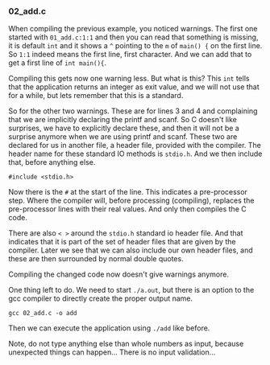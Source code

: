 
### 02_add.c

When compiling the previous example, you noticed warnings. The first one started with ```01_add.c:1:1``` and then you can read that something is missing, it is default ```int``` and it shows a ```^``` pointing to the ```m``` of ```main() {``` on the first line. So ```1:1``` indeed means the first line, first character. And we can add that to get a first line of ```int main(){```.

Compiling this gets now one warning less. But what is this? This ```int``` tells that the application returns an integer as exit value, and we will not use that for a while, but lets remember that this is a standard.

So for the other two warnings. These are for lines 3 and 4 and complaining that we are implicitly declaring the printf and scanf. So C doesn't like surprises, we have to explicitly declare these, and then it will not be a surprise anymore when we are using printf and scanf. These two are declared for us in another file, a header file, provided with the compiler. The header name for these standard IO methods is ```stdio.h```. And we then include that, before anything else.
```
#include <stdio.h>
```
Now there is the ```#``` at the start of the line. This indicates a pre-processor step. Where the compiler will, before processing (compiling), replaces the pre-processor lines with their real values. And only then compiles the C code.

There are also ```< >``` around the ```stdio.h``` standard io header file. And that indicates that it is part of the set of header files that are given by the compiler. Later we see that we can also include our own header files, and these are then surrounded by normal double quotes.

Compiling the changed code now doesn't give warnings anymore.

One thing left to do. We need to start ```./a.out```, but there is an option to the gcc compiler to directly create the proper output name.
```
gcc 02_add.c -o add
```
Then we can execute the application using ```./add``` like before.

Note, do not type anything else than whole numbers as input, because unexpected things can happen... There is no input validation...

